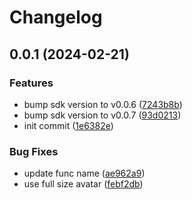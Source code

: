 # Changelog

## 0.0.1 (2024-02-21)


### Features

* bump sdk version to v0.0.6 ([7243b8b](https://github.com/tuihub/tuihub-steam/commit/7243b8bcec7772fc8dc2cc333469aba45cf144fd))
* bump sdk version to v0.0.7 ([93d0213](https://github.com/tuihub/tuihub-steam/commit/93d02139ce98d64f8fc85b6134360c2b4d90af63))
* init commit ([1e6382e](https://github.com/tuihub/tuihub-steam/commit/1e6382e259a779016b8df81fb4a95555e3dbde5d))


### Bug Fixes

* update func name ([ae962a9](https://github.com/tuihub/tuihub-steam/commit/ae962a9ec2a5e95aef44e329de9caadc459dcc4c))
* use full size avatar ([febf2db](https://github.com/tuihub/tuihub-steam/commit/febf2db408d877903343050e74494b6b91bb7f00))
